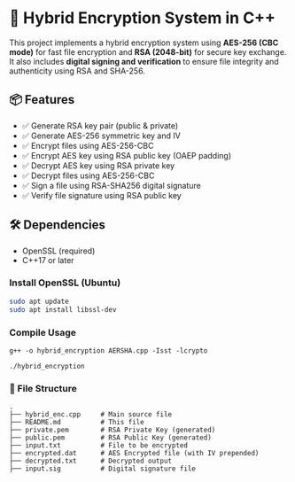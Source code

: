# 🔐 Hybrid Encryption System in C++

This project implements a hybrid encryption system using **AES-256 (CBC mode)** for fast file encryption and **RSA (2048-bit)** for secure key exchange. It also includes **digital signing and verification** to ensure file integrity and authenticity using RSA and SHA-256.

## 📦 Features

- ✅ Generate RSA key pair (public & private)
- ✅ Generate AES-256 symmetric key and IV
- ✅ Encrypt files using AES-256-CBC
- ✅ Encrypt AES key using RSA public key (OAEP padding)
- ✅ Decrypt AES key using RSA private key
- ✅ Decrypt files using AES-256-CBC
- ✅ Sign a file using RSA-SHA256 digital signature
- ✅ Verify file signature using RSA public key

## 🛠 Dependencies

- OpenSSL (required)
- C++17 or later

### Install OpenSSL (Ubuntu)

```bash
sudo apt update
sudo apt install libssl-dev

```
### Compile Usage

```compile
g++ -o hybrid_encryption AERSHA.cpp -Isst -lcrypto

./hybrid_encryption
```
### 📂 File Structure
```Structure
.
├── hybrid_enc.cpp     # Main source file
├── README.md          # This file
├── private.pem        # RSA Private Key (generated)
├── public.pem         # RSA Public Key (generated)
├── input.txt          # File to be encrypted
├── encrypted.dat      # AES Encrypted file (with IV prepended)
├── decrypted.txt      # Decrypted output
├── input.sig          # Digital signature file
```




